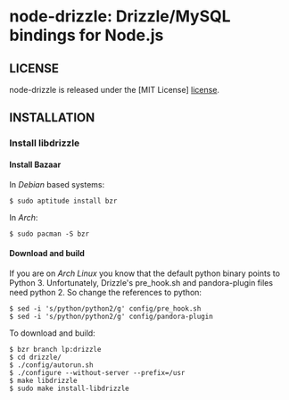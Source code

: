 # node-drizzle: Drizzle/MySQL bindings for Node.js #

## LICENSE ##

node-drizzle is released under the [MIT License] [license].

## INSTALLATION ##

### Install libdrizzle ###

#### Install Bazaar ####

In *Debian* based systems:

    $ sudo aptitude install bzr

In *Arch*:

    $ sudo pacman -S bzr

#### Download and build ####

If you are on *Arch Linux* you know that the default python binary points to
Python 3. Unfortunately, Drizzle's pre_hook.sh and pandora-plugin files need 
python 2. So change the references to python:

    $ sed -i 's/python/python2/g' config/pre_hook.sh
    $ sed -i 's/python/python2/g' config/pandora-plugin

To download and build:

    $ bzr branch lp:drizzle
    $ cd drizzle/
    $ ./config/autorun.sh
    $ ./configure --without-server --prefix=/usr
    $ make libdrizzle
    $ sudo make install-libdrizzle

[license]: http://www.opensource.org/licenses/mit-license.php
